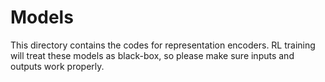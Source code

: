 # Models

This directory contains the codes for representation encoders. RL training will treat these models as black-box, so please make sure inputs and outputs work properly.
